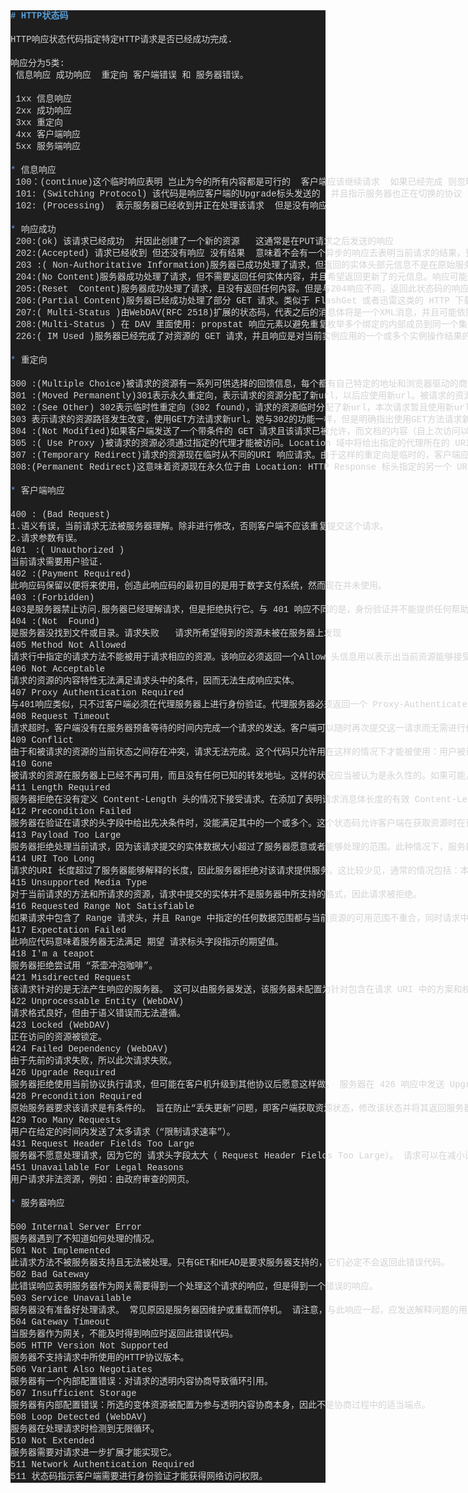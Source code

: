 <div><div style="color: rgb(212, 212, 212); background-color: rgb(30, 30, 30); font-family: Consolas, &quot;Courier New&quot;, monospace; line-height: 19px; white-space: pre;"><div><span style="color: #569cd6;font-weight: bold;"># HTTP状态码</span></div><br><div>HTTP响应状态代码指定特定HTTP请求是否已经成功完成.  </div><br><div>响应分为5类:</div><div> 信息响应 成功响应  重定向 客户端错误 和 服务器错误。  </div><br><div> 1xx 信息响应  </div><div> 2xx 成功响应  </div><div> 3xx 重定向  </div><div> 4xx 客户端响应  </div><div> 5xx 服务端响应  </div><br><div><span style="color: #6796e6;">*</span> 信息响应</div><div> 100：(continue)这个临时响应表明 岂止为今的所有内容都是可行的  客户端应该继续请求  如果已经完成 则忽略它</div><div> 101: (Switching Protocol) 该代码是响应客户端的Upgrade标头发送的  并且指示服务器也正在切换的协议</div><div> 102: (Processing)  表示服务器已经收到并正在处理该请求  但是没有响应</div><br><div><span style="color: #6796e6;">*</span> 响应成功</div><div> 200:(ok) 该请求已经成功  并因此创建了一个新的资源   这通常是在PUT请求之后发送的响应  </div><div> 202:(Accepted) 请求已经收到 但还没有响应 没有结果  意味着不会有一个异步的响应去表明当前请求的结果，预期另外的进程和服务去处理请求，或者批处理。</div><div> 203 :( Non-Authoritative Information)服务器已成功处理了请求，但返回的实体头部元信息不是在原始服务器上有效的确定集合，而是来自本地或者第三方的拷贝。当前的信息可能是原始版本的子集或者超集。例如，包含资源的元数据可能导致原始服务器知道元信息的超集。使用此状态码不是必须的，而且只有在响应不使用此状态码便会返回200 OK的情况下才是合适的。  </div><div> 204:(No Content)服务器成功处理了请求，但不需要返回任何实体内容，并且希望返回更新了的元信息。响应可能通过实体头部的形式，返回新的或更新后的元信息。如果存在这些头部信息，则应当与所请求的变量相呼应。如果客户端是浏览器的话，那么用户浏览器应保留发送了该请求的页面，而不产生任何文档视图上的变化，即使按照规范新的或更新后的元信息应当被应用到用户浏览器活动视图中的文档。由于204响应被禁止包含任何消息体，因此它始终以消息头后的第一个空行结尾。  </div><div> 205:(Reset  Content)服务器成功处理了请求，且没有返回任何内容。但是与204响应不同，返回此状态码的响应要求请求者重置文档视图。该响应主要是被用于接受用户输入后，立即重置表单，以便用户能够轻松地开始另一次输入。与204响应一样，该响应也被禁止包含任何消息体，且以消息头后的第一个空行结束。  </div><div> 206:(Partial Content)服务器已经成功处理了部分 GET 请求。类似于 FlashGet 或者迅雷这类的 HTTP 下载工具都是使用此类响应实现断点续传或者将一个大文档分解为多个下载段同时下载。该请求必须包含 Range 头信息来指示客户端希望得到的内容范围，并且可能包含 If-Range 来作为请求条件。  </div><div> 207:( Multi-Status )由WebDAV(RFC 2518)扩展的状态码，代表之后的消息体将是一个XML消息，并且可能依照之前子请求数量的不同，包含一系列独立的响应代码。  </div><div> 208:(Multi-Status ) 在 DAV 里面使用: propstat 响应元素以避免重复枚举多个绑定的内部成员到同一个集合。  </div><div> 226:( IM Used )服务器已经完成了对资源的 GET 请求，并且响应是对当前实例应用的一个或多个实例操作结果的表示。  </div><br><div><span style="color: #6796e6;">*</span> 重定向</div><br><div>300 :(Multiple Choice)被请求的资源有一系列可供选择的回馈信息，每个都有自己特定的地址和浏览器驱动的商议信息。用户或浏览器能够自行选择一个首选的地址进行重定向。  </div><div>301 :(Moved Permanently)301表示永久重定向，表示请求的资源分配了新url，以后应使用新url。被请求的资源已永久移动到新位置，并且将来任何对此资源的引用都应该使用本响应返回的若干个 URI 之一。如果可能，拥有链接编辑功能的客户端应当自动把请求的地址修改为从服务器反馈回来的地址。除非额外指定，否则这个响应也是可缓存的。  </div><div>302 :(See Other) 302表示临时性重定向（302 found），请求的资源临时分配了新url，本次请求暂且使用新url。302与301的区别是，302表示临时性重定向，重定向的url还有可能还会改变。 </div><div>303 表示请求的资源路径发生改变，使用GET方法请求新url。她与302的功能一样，但是明确指出使用GET方法请求新url。</div><div>304 :(Not Modified)如果客户端发送了一个带条件的 GET 请求且该请求已被允许，而文档的内容（自上次访问以来或者根据请求的条件）并没有改变，则服务器应当返回这个状态码。304 响应禁止包含消息体，因此始终以消息头后的第一个空行结尾。  </div><div>305 :( Use Proxy )被请求的资源必须通过指定的代理才能被访问。Location 域中将给出指定的代理所在的 URI 信息，接收者需要重复发送一个单独的请求，通过这个代理才能访问相应资源。只有原始服务器才能建立305响应。 </div><div>307 :(Temporary Redirect)请求的资源现在临时从不同的URI 响应请求。由于这样的重定向是临时的，客户端应当继续向原有地址发送以后的请求。只有在Cache-Control或Expires中进行了指定的情况下，这个响应才是可缓存的。  </div><div>308:(Permanent Redirect)这意味着资源现在永久位于由 Location: HTTP Response 标头指定的另一个 URI。 这与 301 Moved Permanently HTTP 响应代码具有相同的语义，但用户代理不能更改所使用的 HTTP 方法：如果在第一个请求中使用 POST，则必须在第二个请求中使用 POST。  </div><br><div><span style="color: #6796e6;">*</span> 客户端响应</div><br><div>400 : (Bad Request)  </div><div>1.语义有误，当前请求无法被服务器理解。除非进行修改，否则客户端不应该重复提交这个请求。  </div><div>2.请求参数有误。  </div><div>401　:( Unauthorized )  </div><div>当前请求需要用户验证.  </div><div>402 :(Payment Required)  </div><div>此响应码保留以便将来使用，创造此响应码的最初目的是用于数字支付系统，然而现在并未使用。  </div><div>403 :(Forbidden)  </div><div>403是服务器禁止访问.服务器已经理解请求，但是拒绝执行它。与 401 响应不同的是，身份验证并不能提供任何帮助，而且这个请求也不应该被重复提交。如果这不是一个 HEAD 请求，而且服务器希望能够讲清楚为何请求不能被执行，那么就应该在实体内描述拒绝的原因。当然服务器也可以返回一个 404 响应，假如它不希望让客户端获得任何信息。  </div><div>404 :(Not  Found)  </div><div>是服务器没找到文件或目录。请求失败   请求所希望得到的资源未被在服务器上发现</div><div>405 Method Not Allowed</div><div>请求行中指定的请求方法不能被用于请求相应的资源。该响应必须返回一个Allow 头信息用以表示出当前资源能够接受的请求方法的列表。 　　鉴于 PUT，DELETE 方法会对服务器上的资源进行写操作，因而绝大部分的网页服务器都不支持或者在默认配置下不允许上述请求方法，对于此类请求均会返回405错误。</div><div>406 Not Acceptable</div><div>请求的资源的内容特性无法满足请求头中的条件，因而无法生成响应实体。</div><div>407 Proxy Authentication Required</div><div>与401响应类似，只不过客户端必须在代理服务器上进行身份验证。代理服务器必须返回一个 Proxy-Authenticate 用以进行身份询问。客户端可以返回一个 Proxy-Authorization 信息头用以验证。</div><div>408 Request Timeout</div><div>请求超时。客户端没有在服务器预备等待的时间内完成一个请求的发送。客户端可以随时再次提交这一请求而无需进行任何更改。</div><div>409 Conflict</div><div>由于和被请求的资源的当前状态之间存在冲突，请求无法完成。这个代码只允许用在这样的情况下才能被使用：用户被认为能够解决冲突，并且会重新提交新的请求。该响应应当包含足够的信息以便用户发现冲突的源头。</div><div>410 Gone</div><div>被请求的资源在服务器上已经不再可用，而且没有任何已知的转发地址。这样的状况应当被认为是永久性的。如果可能，拥有链接编辑功能的客户端应当在获得用户许可后删除所有指向这个地址的引用。如果服务器不知道或者无法确定这个状况是否是永久的，那么就应该使用 404 状态码。除非额外说明，否则这个响应是可缓存的。</div><div>411 Length Required</div><div>服务器拒绝在没有定义 Content-Length 头的情况下接受请求。在添加了表明请求消息体长度的有效 Content-Length 头之后，客户端可以再次提交该请求。</div><div>412 Precondition Failed</div><div>服务器在验证在请求的头字段中给出先决条件时，没能满足其中的一个或多个。这个状态码允许客户端在获取资源时在请求的元信息（请求头字段数据）中设置先决条件，以此避免该请求方法被应用到其希望的内容以外的资源上。</div><div>413 Payload Too Large</div><div>服务器拒绝处理当前请求，因为该请求提交的实体数据大小超过了服务器愿意或者能够处理的范围。此种情况下，服务器可以关闭连接以免客户端继续发送此请求。如果这个状况是临时的，服务器应当返回一个 Retry-After 的响应头，以告知客户端可以在多少时间以后重新尝试。</div><div>414 URI Too Long</div><div>请求的URI 长度超过了服务器能够解释的长度，因此服务器拒绝对该请求提供服务。这比较少见，通常的情况包括：本应使用POST方法的表单提交变成了GET方法，导致查询字符串（Query String）过长。</div><div>415 Unsupported Media Type</div><div>对于当前请求的方法和所请求的资源，请求中提交的实体并不是服务器中所支持的格式，因此请求被拒绝。</div><div>416 Requested Range Not Satisfiable</div><div>如果请求中包含了 Range 请求头，并且 Range 中指定的任何数据范围都与当前资源的可用范围不重合，同时请求中又没有定义 If-Range 请求头，那么服务器就应当返回416状态码。</div><div>417 Expectation Failed</div><div>此响应代码意味着服务器无法满足 期望 请求标头字段指示的期望值。</div><div>418 I'm a teapot</div><div>服务器拒绝尝试用 “茶壶冲泡咖啡”。</div><div>421 Misdirected Request</div><div>该请求针对的是无法产生响应的服务器。 这可以由服务器发送，该服务器未配置为针对包含在请求 URI 中的方案和权限的组合产生响应。</div><div>422 Unprocessable Entity (WebDAV)</div><div>请求格式良好，但由于语义错误而无法遵循。</div><div>423 Locked (WebDAV)</div><div>正在访问的资源被锁定。</div><div>424 Failed Dependency (WebDAV)</div><div>由于先前的请求失败，所以此次请求失败。</div><div>426 Upgrade Required</div><div>服务器拒绝使用当前协议执行请求，但可能在客户机升级到其他协议后愿意这样做。 服务器在 426 响应中发送 Upgrade 头以指示所需的协议。</div><div>428 Precondition Required</div><div>原始服务器要求该请求是有条件的。 旨在防止“丢失更新”问题，即客户端获取资源状态，修改该状态并将其返回服务器，同时第三方修改服务器上的状态，从而导致冲突。</div><div>429 Too Many Requests</div><div>用户在给定的时间内发送了太多请求（“限制请求速率”）。</div><div>431 Request Header Fields Too Large</div><div>服务器不愿意处理请求，因为它的 请求头字段太大（ Request Header Fields Too Large）。 请求可以在减小请求头字段的大小后重新提交。</div><div>451 Unavailable For Legal Reasons</div><div>用户请求非法资源，例如：由政府审查的网页。</div><br><div><span style="color: #6796e6;">*</span> 服务器响应</div><br><div>500 Internal Server Error</div><div>服务器遇到了不知道如何处理的情况。</div><div>501 Not Implemented</div><div>此请求方法不被服务器支持且无法被处理。只有GET和HEAD是要求服务器支持的，它们必定不会返回此错误代码。</div><div>502 Bad Gateway</div><div>此错误响应表明服务器作为网关需要得到一个处理这个请求的响应，但是得到一个错误的响应。</div><div>503 Service Unavailable</div><div>服务器没有准备好处理请求。 常见原因是服务器因维护或重载而停机。 请注意，与此响应一起，应发送解释问题的用户友好页面。 这个响应应该用于临时条件和 Retry-After：如果可能的话，HTTP头应该包含恢复服务之前的估计时间。 网站管理员还必须注意与此响应一起发送的与缓存相关的标头，因为这些临时条件响应通常不应被缓存。</div><div>504 Gateway Timeout</div><div>当服务器作为网关，不能及时得到响应时返回此错误代码。</div><div>505 HTTP Version Not Supported</div><div>服务器不支持请求中所使用的HTTP协议版本。</div><div>506 Variant Also Negotiates</div><div>服务器有一个内部配置错误：对请求的透明内容协商导致循环引用。</div><div>507 Insufficient Storage</div><div>服务器有内部配置错误：所选的变体资源被配置为参与透明内容协商本身，因此不是协商过程中的适当端点。</div><div>508 Loop Detected (WebDAV)</div><div>服务器在处理请求时检测到无限循环。</div><div>510 Not Extended</div><div>服务器需要对请求进一步扩展才能实现它。</div><div>511 Network Authentication Required</div><div>511 状态码指示客户端需要进行身份验证才能获得网络访问权限。</div></div></div>